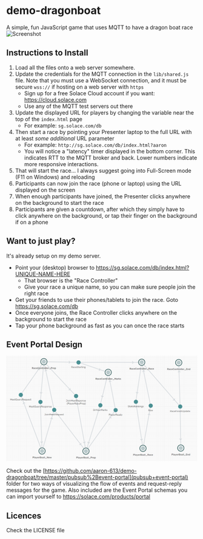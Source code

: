 # demo-dragonboat
A simple, fun JavaScript game that uses MQTT to have a dragon boat race
![Screenshot](https://github.com/aaron-613/demo-dragonboat/blob/master/gfx/screenshot.png "Screenshott")

## Instructions to Install
1. Load all the files onto a web server somewhere.
1. Update the credentials for the MQTT connection in the `lib/shared.js` file. Note that you must use a WebSocket connection, and it must be secure `wss://` if hosting on a web server with `https`
   * Sign up for a free Solace Cloud account if you want: https://cloud.solace.com
   * Use any of the MQTT test servers out there
1. Update the displayed URL for players by changing the variable near the top of the `index.html` page
   * For example: `sg.solace.com/db`
1. Then start a race by pointing your Presenter laptop to the full URL with at least _some additional_ URL parameter
   * For example: `http://sg.solace.com/db/index.html?aaron`
   * You will notice a "latency" timer displayed in the bottom corner. This indicates RTT to the MQTT broker and back. Lower numbers indicate more responsive interactions.
1. That will start the race... I always suggest going into Full-Screen mode (F11 on Windows) and reloading
1. Participants can now join the race (phone or laptop) using the URL displayed on the screen
1. When enough participants have joined, the Presenter clicks anywhere on the background to start the race
1. Participants are given a countdown, after which they simply have to click anywhere on the background, or tap their finger on the background if on a phone


## Want to just play?

It's already setup on my demo server.

- Point your (desktop) browser to https://sg.solace.com/db/index.html?UNIQUE-NAME-HERE
   - That browser is the "Race Controller"
   - Give your race a unique name, so you can make sure people join the right race
- Get your friends to use their phones/tablets to join the race. Goto https://sg.solace.com/db
- Once everyone joins, the Race Controller clicks anywhere on the background to start the race
- Tap your phone background as fast as you can once the race starts


## Event Portal Design

![Screenshot](https://github.com/aaron-613/demo-dragonboat/blob/master/pubsub+event-portal/2021-10-22T12-21-48.png "Screenshot")

Check out the [https://github.com/aaron-613/demo-dragonboat/tree/master/pubsub%2Bevent-portal](pubsub+event-portal) folder for two ways of visualizing the flow of events and request-reply messages for the game.  Also included are the Event Portal schemas you can import yourself to https://solace.com/products/portal


## Licences

Check the LICENSE file
